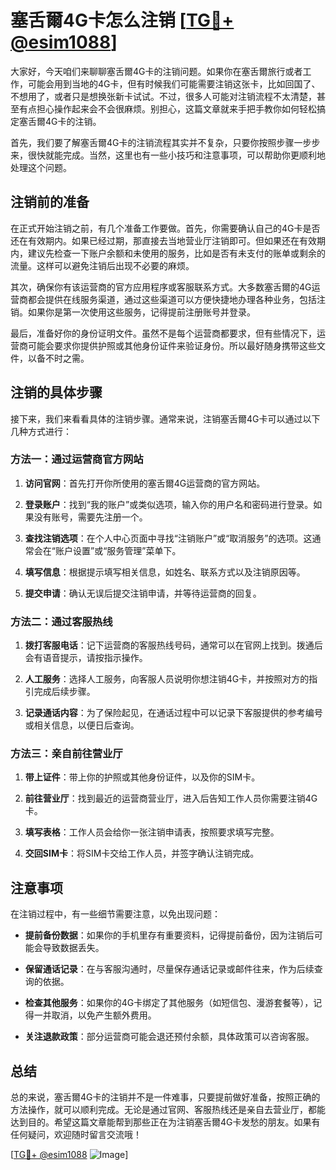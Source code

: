 # 塞舌爾4G卡怎么注销 [[TG💪+ @esim1088](https://t.me/s/esim1088)]

大家好，今天咱们来聊聊塞舌爾4G卡的注销问题。如果你在塞舌爾旅行或者工作，可能会用到当地的4G卡，但有时候我们可能需要注销这张卡，比如回国了、不想用了，或者只是想换张新卡试试。不过，很多人可能对注销流程不太清楚，甚至有点担心操作起来会不会很麻烦。别担心，这篇文章就来手把手教你如何轻松搞定塞舌爾4G卡的注销。

首先，我们要了解塞舌爾4G卡的注销流程其实并不复杂，只要你按照步骤一步步来，很快就能完成。当然，这里也有一些小技巧和注意事项，可以帮助你更顺利地处理这个问题。

## 注销前的准备

在正式开始注销之前，有几个准备工作要做。首先，你需要确认自己的4G卡是否还在有效期内。如果已经过期，那直接去当地营业厅注销即可。但如果还在有效期内，建议先检查一下账户余额和未使用的服务，比如是否有未支付的账单或剩余的流量。这样可以避免注销后出现不必要的麻烦。

其次，确保你有该运营商的官方应用程序或客服联系方式。大多数塞舌爾的4G运营商都会提供在线服务渠道，通过这些渠道可以方便快捷地办理各种业务，包括注销。如果你是第一次使用这些服务，记得提前注册账号并登录。

最后，准备好你的身份证明文件。虽然不是每个运营商都要求，但有些情况下，运营商可能会要求你提供护照或其他身份证件来验证身份。所以最好随身携带这些文件，以备不时之需。

## 注销的具体步骤

接下来，我们来看看具体的注销步骤。通常来说，注销塞舌爾4G卡可以通过以下几种方式进行：

### 方法一：通过运营商官方网站

1. **访问官网**：首先打开你所使用的塞舌爾4G运营商的官方网站。
   
2. **登录账户**：找到“我的账户”或类似选项，输入你的用户名和密码进行登录。如果没有账号，需要先注册一个。

3. **查找注销选项**：在个人中心页面中寻找“注销账户”或“取消服务”的选项。这通常会在“账户设置”或“服务管理”菜单下。

4. **填写信息**：根据提示填写相关信息，如姓名、联系方式以及注销原因等。

5. **提交申请**：确认无误后提交注销申请，并等待运营商的回复。

### 方法二：通过客服热线

1. **拨打客服电话**：记下运营商的客服热线号码，通常可以在官网上找到。拨通后会有语音提示，请按指示操作。

2. **人工服务**：选择人工服务，向客服人员说明你想注销4G卡，并按照对方的指引完成后续步骤。

3. **记录通话内容**：为了保险起见，在通话过程中可以记录下客服提供的参考编号或相关信息，以便日后查询。

### 方法三：亲自前往营业厅

1. **带上证件**：带上你的护照或其他身份证件，以及你的SIM卡。

2. **前往营业厅**：找到最近的运营商营业厅，进入后告知工作人员你需要注销4G卡。

3. **填写表格**：工作人员会给你一张注销申请表，按照要求填写完整。

4. **交回SIM卡**：将SIM卡交给工作人员，并签字确认注销完成。

## 注意事项

在注销过程中，有一些细节需要注意，以免出现问题：

- **提前备份数据**：如果你的手机里存有重要资料，记得提前备份，因为注销后可能会导致数据丢失。
  
- **保留通话记录**：在与客服沟通时，尽量保存通话记录或邮件往来，作为后续查询的依据。

- **检查其他服务**：如果你的4G卡绑定了其他服务（如短信包、漫游套餐等），记得一并取消，以免产生额外费用。

- **关注退款政策**：部分运营商可能会退还预付余额，具体政策可以咨询客服。

## 总结

总的来说，塞舌爾4G卡的注销并不是一件难事，只要提前做好准备，按照正确的方法操作，就可以顺利完成。无论是通过官网、客服热线还是亲自去营业厅，都能达到目的。希望这篇文章能帮到那些正在为注销塞舌爾4G卡发愁的朋友。如果有任何疑问，欢迎随时留言交流哦！

[[TG💪+ @esim1088](https://t.me/s/esim1088) ![Image](https://i.postimg.cc/4NQfJmqS/Snipaste-2025-05-13-00-14-12.png)]